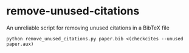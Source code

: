 # remove-unused-citations
An unreliable script for removing unused citations in a BibTeX file

```
python remove_unused_citations.py paper.bib <(checkcites --unused paper.aux)
```
